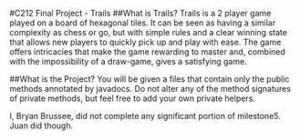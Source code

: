 #C212 Final Project - Trails
##What is Trails?
Trails is a 2 player game played on a board of hexagonal tiles. It can be seen as having a similar complexity as chess or go, but with simple rules and a clear winning state that allows new players to quickly pick up and play with ease. The game offers intricacies that make the game rewarding to master and, combined with the impossibility of a draw-game, gives a satisfying game.

##What is the Project?
You will be given a files that contain only the public methods annotated by javadocs. Do not alter any of the method signatures of private methods, but feel free to add your own private helpers.


I, Bryan Brussee, did not complete any significant portion of milestone5.
Juan did though.
